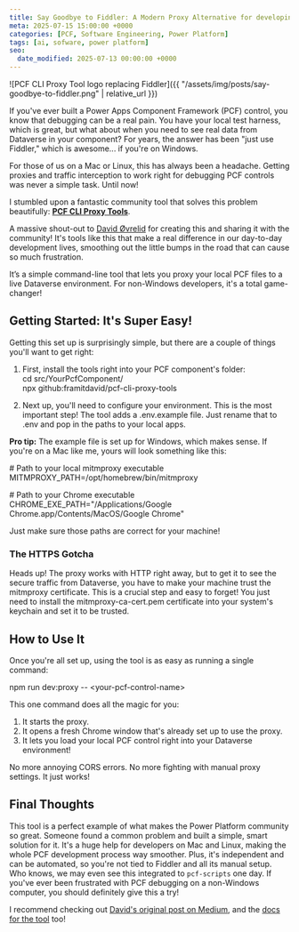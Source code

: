 ```yaml
---
title: Say Goodbye to Fiddler: A Modern Proxy Alternative for developing PCF controls
meta: 2025-07-15 15:00:00 +0000
categories: [PCF, Software Engineering, Power Platform]
tags: [ai, sofware, power platform]
seo:
  date_modified: 2025-07-13 00:00:00 +0000
---
```


![PCF CLI Proxy Tool logo replacing Fiddler]({{ "/assets/img/posts/say-goodbye-to-fiddler.png" | relative_url }})

If you've ever built a Power Apps Component Framework (PCF) control, you know that debugging can be a real pain. You have your local test harness, which is great, but what about when you need to see real data from Dataverse in your component? For years, the answer has been "just use Fiddler," which is awesome... if you're on Windows.

For those of us on a Mac or Linux, this has always been a headache. Getting proxies and traffic interception to work right for debugging PCF controls was never a simple task. Until now\!

I stumbled upon a fantastic community tool that solves this problem beautifully: [**PCF CLI Proxy Tools**](https://github.com/framitdavid/pcf-cli-proxy-tools).

A massive shout-out to [David Øvrelid](https://www.linkedin.com/in/davidovrelid) for creating this and sharing it with the community\! It's tools like this that make a real difference in our day-to-day development lives, smoothing out the little bumps in the road that can cause so much frustration.

It’s a simple command-line tool that lets you proxy your local PCF files to a live Dataverse environment. For non-Windows developers, it's a total game-changer\!

## **Getting Started: It's Super Easy\!**

Getting this set up is surprisingly simple, but there are a couple of things you'll want to get right:

1. First, install the tools right into your PCF component's folder:  
   cd src/YourPcfComponent/  
   npx github:framitdavid/pcf-cli-proxy-tools

2. Next up, you'll need to configure your environment. This is the most important step\! The tool adds a .env.example file. Just rename that to .env and pop in the paths to your local apps.

**Pro tip:** The example file is set up for Windows, which makes sense. If you're on a Mac like me, yours will look something like this:

\# Path to your local mitmproxy executable  
MITMPROXY\_PATH=/opt/homebrew/bin/mitmproxy

\# Path to your Chrome executable  
CHROME\_EXE\_PATH="/Applications/Google Chrome.app/Contents/MacOS/Google Chrome"

Just make sure those paths are correct for your machine\!

### **The HTTPS Gotcha**

Heads up\! The proxy works with HTTP right away, but to get it to see the secure traffic from Dataverse, you have to make your machine trust the mitmproxy certificate. This is a crucial step and easy to forget\! You just need to install the mitmproxy-ca-cert.pem certificate into your system's keychain and set it to be trusted.

## **How to Use It**

Once you're all set up, using the tool is as easy as running a single command:

npm run dev:proxy \-- \<your-pcf-control-name\>

This one command does all the magic for you:

1. It starts the proxy.  
2. It opens a fresh Chrome window that's already set up to use the proxy.  
3. It lets you load your local PCF control right into your Dataverse environment\!

No more annoying CORS errors. No more fighting with manual proxy settings. It just works\!

## **Final Thoughts**

This tool is a perfect example of what makes the Power Platform community so great. Someone found a common problem and built a simple, smart solution for it. It's a huge help for developers on Mac and Linux, making the whole PCF development process way smoother. Plus, it's independent and can be automated, so you're not tied to Fiddler and all its manual setup. Who knows, we may even see this integrated to `pcf-scripts` one day. If you've ever been frustrated with PCF debugging on a non-Windows computer, you should definitely give this a try\!

I recommend checking out [David's original post on Medium](https://davidovrelid.com/ditch-fiddler-for-good-a-faster-way-to-test-pcf-components-in-dynamics-365-b88a8f1f69b2), and the [docs for the tool](https://pcfproxy.dev) too!